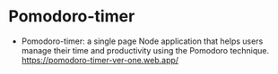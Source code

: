 # Pomodoro-timer
- Pomodoro-timer: a single page Node application that helps users manage their time and productivity using the Pomodoro technique. https://pomodoro-timer-ver-one.web.app/
